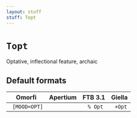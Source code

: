 ```yaml
---
layout: stuff
stuff: Topt
---
```

# ` Topt `

Optative, inflectional feature, archaic

## Default formats
| Omorfi | Apertium | FTB 3.1 | Giella |
|:------:|:--------:|:-------:|:------:|
| ` [MOOD=OPT]` | ` ` | ` % Opt` | ` +Opt`  |
